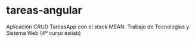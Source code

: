 # tareas-angular
Aplicación CRUD TareasApp con el stack MEAN. Trabajo de Tecnologías y Sistema Web (4º curso esiiab)
